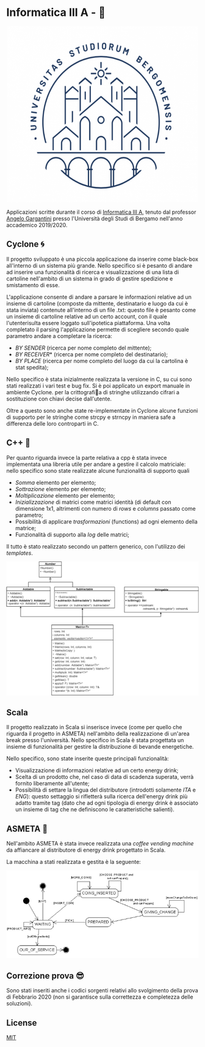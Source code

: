 Informatica III A - 🏫
======

<p align="center">
  <img width="500" height="460" src="/Documentazione%20progetto/Immagini//UniBg.png">
</p>

Applicazioni scritte durante il corso di [Informatica III A](https://cs.unibg.it/gargantini/didattica/info3/), tenuto dal professor [Angelo Gargantini](https://cs.unibg.it/gargantini/index.html)
presso l'Università degli Studi di Bergamo nell'anno accademico 2019/2020.

## Cyclone 🌀
Il progetto sviluppato è una piccola applicazione da inserire come black-box all'interno di un sistema più grande.
Nello specifico si è pesanto di andare ad inserire una funzionalità di ricerca e visualizzazione di una lista di 
cartoline nell'ambito di un sistema in grado di gestire spedizione e smistamento di esse.

L'applicazione consente di andare a parsare le informazioni relative ad un insieme di cartoline (composte da mittente, destinatario e luogo da cui è
stata inviata) contenute all'interno di un file .txt: questo file è pesanto come un insieme di cartoline relative ad un certo account, con il quale l'utenterisulta essere loggato sull'ipotetica piattaforma.
Una volta completato il parsing l'applicazione permette di scegliere secondo quale parametro andare a completare la ricerca:
- *BY SENDER* (ricerca per nome completo del mittente);
- *BY RECEIVER** (ricerca per nome completo del destinatario);
- *BY PLACE* (ricerca per nome completo del luogo da cui la cartolina è stat spedita);

Nello specifico è stata inizialmente realizzata la versione in C, su cui sono stati realizzati i vari test e bug fix.
Si è poi applicato un export manuale in ambiente Cyclone.
 per la crittografi􏰄a di stringhe utilizzando cifrari a sostituzione con chiavi decise dall'utente.

Oltre a questo sono anche state re-implementate in Cyclone alcune funzioni di supporto per le stringhe come strcpy e strncpy 
in maniera safe a differenza delle loro controparti in C.

## C++ 🔣
Per quanto riguarda invece la parte relativa a cpp è stata invece implementata una libreria utile per andare a gestire il calcolo matriciale:
nello specifico sono state realizzate alcune funzionalità di supporto quali
- *Somma* elemento per elemento;
- *Sottrazione* elemento per elemento;
- *Moltiplicazione* elemento per elemento;
- *Inizializzazione* di matrici come matrici identità (di default con dimensione 1x1, altrimenti con numero di *rows* e *columns* passato come parametro;
- Possibilità di applicare *trasformazioni* (functions) ad ogni elemento della matrice;
- Funzionalità di supporto alla *log* delle matrici;

Il tutto è stato realizzato secondo un pattern generico, con l'utilizzo dei *templates*.

<p align="center">
  <img src="/Documentazione%20progetto/Immagini/ClassDiagram.jpg">
</p>

## Scala
Il progetto realizzato in Scala si inserisce invece (come per quello che riguarda il progetto in ASMETA) nell'ambito della realizzazione
di un'area break presso l'università.
Nello specifico in Scala è stata progettata un insieme di funzionalità per gestire la distribuzione di bevande energetiche.

Nello specifico, sono state inserite queste principali funzionalità:
- Visualizzazione di informazioni relative ad un certo energy drink;
- Scelta di un prodotto che, nel caso di data di scadenza superata, verrà fornito liberamente all'utente;
- Possibilità di settare la lingua del distributore (introdotti solamente *ITA* e *ENG*): questo settaggio si rifletterà sulla ricerca dell'energy drink più adatto
tramite tag (dato che ad ogni tipologia di energy drink è associato un insieme di tag che ne definiscono le caratteristiche salienti).

## ASMETA 🤖
Nell'ambito ASMETA è stata invece realizzata una *coffee vending machine* da affiancare al distributore di energy drink progettato in Scala.

La macchina a stati realizzata e gestita è la seguente:

<p align="center">
  <img src="/Documentazione%20progetto/Immagini/FSM.png">
</p>

## Correzione prova 😎
Sono stati inseriti anche i codici sorgenti relativi allo svolgimento della prova di Febbrario 2020 (non si garantisce sulla correttezza e completezza delle soluzioni).

## License
[MIT](https://choosealicense.com/licenses/mit/)
